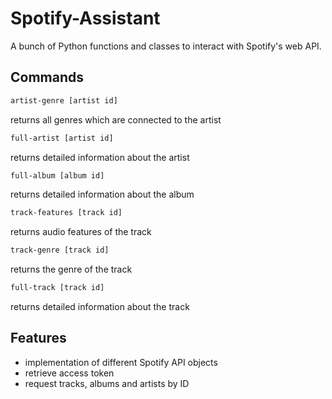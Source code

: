 # Spotify-Assistant

A bunch of Python functions and classes to interact with Spotify's web API.

## Commands

```sh
artist-genre [artist id]
```
returns all genres which are connected to the artist

```sh
full-artist [artist id]
```
returns detailed information about the artist

```sh
full-album [album id]
```
returns detailed information about the album

```sh
track-features [track id]
```
returns audio features of the track

```sh
track-genre [track id]
```
returns the genre of the track

```sh
full-track [track id]
```
returns detailed information about the track

## Features

- implementation of different Spotify API objects
- retrieve access token
- request tracks, albums and artists by ID


